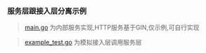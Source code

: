 ### 服务层跟接入层分离示例

> [main.go](main.go) 为内部服务实现,HTTP服务基于GIN,仅示例,可自行实现

> [example_test.go](example_test.go) 为模拟接入层调用服务层